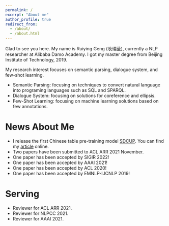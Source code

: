 ```yaml
---
permalink: /
excerpt: "About me"
author_profile: true
redirect_from: 
  - /about/
  - /about.html
---
```



Glad to see you here. My name is Ruiying Geng (耿瑞莹), currently a NLP researcher at Alibaba Damo Academy. I got my master degree from Beijing Institute of Technology, 2019.

My research interest focuses on semantic parsing, dialogue system, and few-shot learning.
* Semantic Parsing: focusing on techniques to convert natural language into programing languages such as SQL and SPARQL.
* Dialogue System: focusing on solutions for coreference and ellipsis.
* Few-Shot Learning: focusing on machine learning solutions based on few annotations.


News About Me 
======
* I release the first Chinese table pre-training model [SDCUP](https://github.com/alibaba/AliceMind/tree/main/SDCUP). You can find my [article](https://mp.weixin.qq.com/s/DxOVCvo-TQ2Cm77ng_ZULQ) online.
* Two papers have been submitted to ACL ARR 2021 November.
* One paper has been accepted by SIGIR 2022!
* One paper has been accepted by AAAI 2021!
* One paper has been accepted by ACL 2020!
* One paper has been accepted by EMNLP-IJCNLP 2019!


Serving
======
* Reviewer for ACL ARR 2021.
* Reviewer for NLPCC 2021.
* Reviewer for AAAI 2021.

